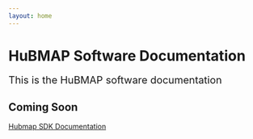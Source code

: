 ```yaml
---
layout: home
---
```


# HuBMAP Software Documentation

<span style="font-size:20px;">This is the HuBMAP software documentation</span>

## Coming Soon

[Hubmap SDK Documentation](hubmapsdk.md)






